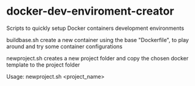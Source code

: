# docker-dev-enviroment-creator
Scripts to quickly setup Docker containers development environments

buildbase.sh create a new container using the base "Dockerfile", to play around and try some container configurations

newproject.sh creates a new project folder and copy the chosen docker template to the project folder

Usage: newproject.sh <project_name> <template>(Optional)
